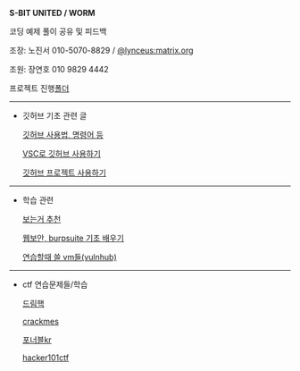 **S-BIT UNITED / WORM**

코딩 예제 풀이 공유 및 피드백

조장: 노진서 010-5070-8829 / [@lynceus:matrix.org](https://matrix.to/#/@lynceus:matrix.org)

조원: 장연호 010 9829 4442

프로젝트 진행[폴더](/projects/)

___

+ 깃허브 기초 관련 글

     [깃허브 사용법, 명령어 등](https://devyihyun.tistory.com/30)

     [VSC로 깃허브 사용하기](https://ossam5.tistory.com/169)

     [깃허브 프로젝트 사용하기](https://musma.github.io/2023/08/03/github-projects.html#github-projects-%EB%B7%B0-%EC%B6%94%EA%B0%80)

___

+ 학습 관련

    [보는거 추천](https://youtu.be/Xi_OdRBg1mU?si=1D2ZJOlVsk2YBcZo)

    [웹보안, burpsuite 기초 배우기](https://portswigger.net/web-security/dashboard)

    [연습할때 쓸 vm들(vulnhub)](https://www.vulnhub.com/)

___

+ ctf 연습문제들/학습
  
  [드림핵](https://dreamhack.io)
  
  [crackmes](https://crackmes.one)
  
  [포너블kr](https://pwnable.kr)

  [hacker101ctf](https://ctf.hacker101.com/ctf)
